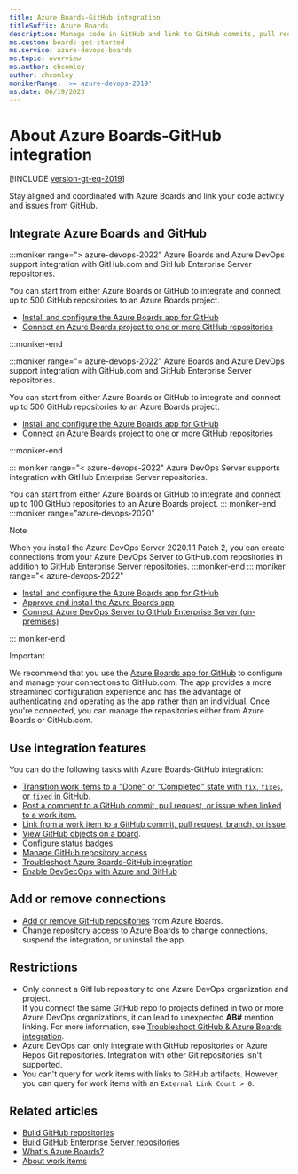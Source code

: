 ```yaml
---
title: Azure Boards-GitHub integration 
titleSuffix: Azure Boards
description: Manage code in GitHub and link to GitHub commits, pull requests, and issues in Azure Boards
ms.custom: boards-get-started 
ms.service: azure-devops-boards
ms.topic: overview
ms.author: chcomley
author: chcomley
monikerRange: '>= azure-devops-2019'
ms.date: 06/19/2023
---
```



# About Azure Boards-GitHub integration 

[!INCLUDE [version-gt-eq-2019](../../includes/version-gt-eq-2019.md)]

Stay aligned and coordinated with Azure Boards and link your code activity and issues from GitHub. 

## Integrate Azure Boards and GitHub

:::moniker range="> azure-devops-2022"
Azure Boards and Azure DevOps support integration with GitHub.com and GitHub Enterprise Server repositories.

You can start from either Azure Boards or GitHub to integrate and connect up to 500 GitHub repositories to an Azure Boards project. 

- [Install and configure the Azure Boards app for GitHub](install-github-app.md)
- [Connect an Azure Boards project to one or more GitHub repositories](connect-to-github.md)

:::moniker-end

:::moniker range="= azure-devops-2022"
Azure Boards and Azure DevOps support integration with GitHub.com and GitHub Enterprise Server repositories.

You can start from either Azure Boards or GitHub to integrate and connect up to 500 GitHub repositories to an Azure Boards project. 

- [Install and configure the Azure Boards app for GitHub](install-github-app.md)
- [Connect an Azure Boards project to one or more GitHub repositories](connect-to-github.md)

:::moniker-end

::: moniker range="< azure-devops-2022"
Azure DevOps Server supports integration with GitHub Enterprise Server repositories. 

You can start from either Azure Boards or GitHub to integrate and connect up to 100 GitHub repositories to an Azure Boards project. 
::: moniker-end
:::moniker range="azure-devops-2020"
> [!NOTE]   
> When you install the Azure DevOps Server 2020.1.1 Patch 2, you can create connections from your Azure DevOps Server to GitHub.com repositories in addition to GitHub Enterprise Server repositories.
:::moniker-end
::: moniker range="< azure-devops-2022"
- [Install and configure the Azure Boards app for GitHub](install-github-app.md)</br>   
- [Approve and install the Azure Boards app](connect-to-github.md)
- [Connect Azure DevOps Server to GitHub Enterprise Server (on-premises)](connect-on-premises-to-github.md)

::: moniker-end

> [!IMPORTANT]   
> We recommend that you use the [Azure Boards app for GitHub](install-github-app.md) to configure and manage your connections to GitHub.com. The app provides a more streamlined configuration experience and has the advantage of authenticating and operating as the app rather than an individual. Once you're connected, you can manage the repositories either from Azure Boards or GitHub.com.

## Use integration features

You can do the following tasks with Azure Boards-GitHub integration:

- [Transition work items to a "Done" or "Completed" state with `fix`, `fixes`, or `fixed` in GitHub](link-to-from-github.md#use-ab-to-link-from-github-to-azure-boards-work-items). 
- [Post a comment to a GitHub commit, pull request, or issue when linked to a work item.](https://docs.github.com/en/get-started/quickstart/communicating-on-github) 
- [Link from a work item to a GitHub commit, pull request, branch, or issue](link-to-from-github.md#link-work-item-to-branch-commit-pr).
- [View GitHub objects on a board](link-to-from-github.md#view-github-objects-on-board). 
- [Configure status badges](configure-status-badges.md)
- [Manage GitHub repository access](install-github-app.md#change-repository-access)
- [Troubleshoot Azure Boards-GitHub integration](connect-to-github.md#resolve-connection-issues)
- [Enable DevSecOps with Azure and GitHub](/devops/devsecops/enable-devsecops-azure-github?branch=main)

## Add or remove connections 
 
- [Add or remove GitHub repositories](install-github-app.md#add-or-remove-repositories-or-remove-a-connection-from-azure-boards) from Azure Boards.  
- [Change repository access to Azure Boards](install-github-app.md#change-repository-access) to change connections, suspend the integration, or uninstall the app.  

## Restrictions 

- Only connect a GitHub repository to one Azure DevOps organization and project.  
If you connect the same GitHub repo to projects defined in two or more Azure DevOps organizations, it can lead to unexpected **AB#** mention linking. For more information, see [Troubleshoot GitHub & Azure Boards integration](connect-to-github.md#resolve-connection-issues). 
- Azure DevOps can only integrate with GitHub repositories or Azure Repos Git repositories. Integration with other Git repositories isn't supported.
- You can't query for work items with links to GitHub artifacts. However, you can query for work items with an `External Link Count > 0`.
  
## Related articles

- [Build GitHub repositories](../../pipelines/repos/github.md) 
- [Build GitHub Enterprise Server repositories](../../pipelines/repos/github-enterprise.md)
- [What's Azure Boards?](../../boards/get-started/what-is-azure-boards.md)
- [About work items](../work-items/about-work-items.md)
